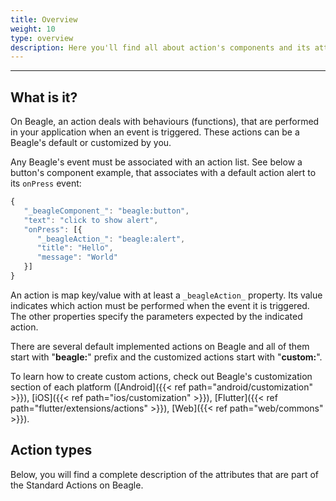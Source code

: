 ```yaml
---
title: Overview
weight: 10
type: overview
description: Here you'll find all about action's components and its attributes details.
---
```


---

## What is it? 

On Beagle, an action deals with behaviours \(functions\), that are performed in your application when an event is triggered. These actions can be a Beagle's default or customized by you. 

Any Beagle's event must be associated with an action list. See below a button's component example, that associates with a default action alert to its `onPress` event: 

```javascript
{
   "_beagleComponent_": "beagle:button",
   "text": "click to show alert",
   "onPress": [{
      "_beagleAction_": "beagle:alert",
      "title": "Hello",
      "message": "World"
   }]
}
```

An action is map key/value with at least a `_beagleAction_` property. Its value indicates which action must be performed when the event it is triggered. The other properties specify the parameters expected by the indicated action. 

There are several default implemented actions on Beagle and all of them start with "**beagle:**" prefix and the customized actions start with "**custom:**". 

To learn how to create custom actions, check out Beagle's customization section of each platform ([Android]({{< ref path="android/customization" >}}), [iOS]({{< ref path="ios/customization" >}}), [Flutter]({{< ref path="flutter/extensions/actions" >}}), [Web]({{< ref path="web/commons" >}}).

## Action types

Below, you will find a complete description of the attributes that are part of the Standard Actions on Beagle.

